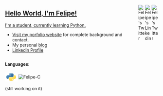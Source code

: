 <a href="https://twitter.com/fxllpe" target="_blank" rel="nofollow"><img align="right" alt="Felipe's Twitter" width="22px" src="https://cdn.jsdelivr.net/npm/simple-icons@v3/icons/twitter.svg" /></a><a href="https://www.linkedin.com/in/felipezanardi" target="_blank" rel="nofollow"><img align="right" alt="Felipe's Linkedin" width="22px" src="https://cdn.jsdelivr.net/npm/simple-icons@v3/icons/linkedin.svg" /></a><a href="https://twitter.com/fxllpe" target="_blank" rel="nofollow"><img align="right" alt="Felipe's Twitter" width="22px" src="https://cdn.jsdelivr.net/gh/devicons/devicon/icons/twitter/twitter-original.svg" />
## Hello World, I'm Felipe! 
I'm a student, currently learning Python.

- Visit my [porfolio website](https://felipezanardi.github.io/) for complete background and contact.
- My personal [blog](https://felipezanardi.github.io/blog/)
- [Linkedin Profile](https://www.linkedin.com/in/felipezanardi)
<h2 align="left">

#### Languages:

<img align="center" alt="Felipe-Python" height="30" width="40" src="https://raw.githubusercontent.com/devicons/devicon/master/icons/python/python-original.svg"> <img align="center" alt="Felipe-C" height="30" width="40" src="https://cdn.jsdelivr.net/gh/devicons/devicon/icons/c/c-original.svg">
          

(still working on it)
  

